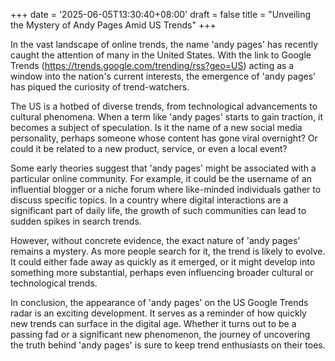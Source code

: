 +++
date = '2025-06-05T13:30:40+08:00'
draft = false
title = "Unveiling the Mystery of Andy Pages Amid US Trends"
+++

In the vast landscape of online trends, the name 'andy pages' has recently caught the attention of many in the United States. With the link to Google Trends (https://trends.google.com/trending/rss?geo=US) acting as a window into the nation's current interests, the emergence of 'andy pages' has piqued the curiosity of trend-watchers. 

The US is a hotbed of diverse trends, from technological advancements to cultural phenomena. When a term like 'andy pages' starts to gain traction, it becomes a subject of speculation. Is it the name of a new social media personality, perhaps someone whose content has gone viral overnight? Or could it be related to a new product, service, or even a local event? 

Some early theories suggest that 'andy pages' might be associated with a particular online community. For example, it could be the username of an influential blogger or a niche forum where like-minded individuals gather to discuss specific topics. In a country where digital interactions are a significant part of daily life, the growth of such communities can lead to sudden spikes in search trends. 

However, without concrete evidence, the exact nature of 'andy pages' remains a mystery. As more people search for it, the trend is likely to evolve. It could either fade away as quickly as it emerged, or it might develop into something more substantial, perhaps even influencing broader cultural or technological trends. 

In conclusion, the appearance of 'andy pages' on the US Google Trends radar is an exciting development. It serves as a reminder of how quickly new trends can surface in the digital age. Whether it turns out to be a passing fad or a significant new phenomenon, the journey of uncovering the truth behind 'andy pages' is sure to keep trend enthusiasts on their toes.